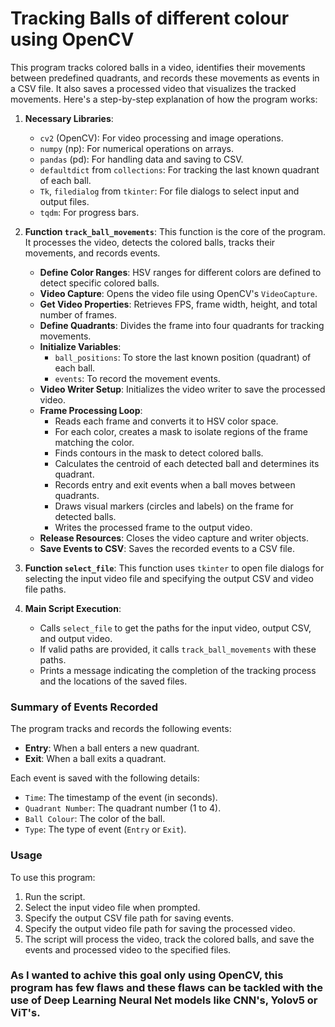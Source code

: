 # Tracking Balls of different colour using OpenCV 


This program tracks colored balls in a video, identifies their movements between predefined quadrants, and records these movements as events in a CSV file. It also saves a processed video that visualizes the tracked movements. Here's a step-by-step explanation of how the program works:

1. **Necessary Libraries**:
   - `cv2` (OpenCV): For video processing and image operations.
   - `numpy` (np): For numerical operations on arrays.
   - `pandas` (pd): For handling data and saving to CSV.
   - `defaultdict` from `collections`: For tracking the last known quadrant of each ball.
   - `Tk`, `filedialog` from `tkinter`: For file dialogs to select input and output files.
   - `tqdm`: For progress bars.

2. **Function `track_ball_movements`**:
   This function is the core of the program. It processes the video, detects the colored balls, tracks their movements, and records events.

   - **Define Color Ranges**: HSV ranges for different colors are defined to detect specific colored balls.
   - **Video Capture**: Opens the video file using OpenCV's `VideoCapture`.
   - **Get Video Properties**: Retrieves FPS, frame width, height, and total number of frames.
   - **Define Quadrants**: Divides the frame into four quadrants for tracking movements.
   - **Initialize Variables**:
     - `ball_positions`: To store the last known position (quadrant) of each ball.
     - `events`: To record the movement events.
   - **Video Writer Setup**: Initializes the video writer to save the processed video.
   - **Frame Processing Loop**:
     - Reads each frame and converts it to HSV color space.
     - For each color, creates a mask to isolate regions of the frame matching the color.
     - Finds contours in the mask to detect colored balls.
     - Calculates the centroid of each detected ball and determines its quadrant.
     - Records entry and exit events when a ball moves between quadrants.
     - Draws visual markers (circles and labels) on the frame for detected balls.
     - Writes the processed frame to the output video.
   - **Release Resources**: Closes the video capture and writer objects.
   - **Save Events to CSV**: Saves the recorded events to a CSV file.

3. **Function `select_file`**:
   This function uses `tkinter` to open file dialogs for selecting the input video file and specifying the output CSV and video file paths.

4. **Main Script Execution**:
   - Calls `select_file` to get the paths for the input video, output CSV, and output video.
   - If valid paths are provided, it calls `track_ball_movements` with these paths.
   - Prints a message indicating the completion of the tracking process and the locations of the saved files.

### Summary of Events Recorded
The program tracks and records the following events:
- **Entry**: When a ball enters a new quadrant.
- **Exit**: When a ball exits a quadrant.

Each event is saved with the following details:
- `Time`: The timestamp of the event (in seconds).
- `Quadrant Number`: The quadrant number (1 to 4).
- `Ball Colour`: The color of the ball.
- `Type`: The type of event (`Entry` or `Exit`).

### Usage
To use this program:
1. Run the script.
2. Select the input video file when prompted.
3. Specify the output CSV file path for saving events.
4. Specify the output video file path for saving the processed video.
5. The script will process the video, track the colored balls, and save the events and processed video to the specified files.


### As I wanted to achive this goal only using OpenCV, this program has few flaws and these flaws can be tackled with the use of Deep Learning Neural Net models like CNN's, Yolov5 or ViT's.
